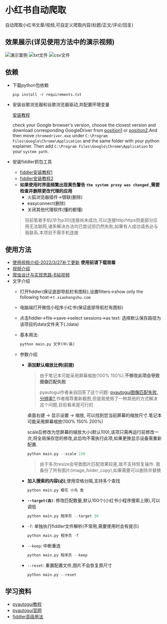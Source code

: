 # 小红书自动爬取

自动爬取小红书文章/视频,可自定义爬取内容(标题/正文/评论/回复)

## 效果展示(详见使用方法中的演示视频)

![演示案例](show/动画.gif)
![txt文件](show/txt.png)
![csv文件](show/csv.png)

## 依赖

- 下载python包依赖

  ```shell
  pip install -r requirements.txt
  ```

- 安装谷歌浏览器和谷歌浏览器驱动,并配置环境变量

  [安装教程](https://www.cnblogs.com/lfri/p/10542797.html)
  
  check your Google browser's version, choose the closest version and download corresponding GoogleDriver from [position1](http://chromedriver.storage.googleapis.com/index.html) or [position2](https://npm.taobao.org/mirrors/chromedriver/).And then move `chromedriver.exe` under `C:\Program Files\Google\Chrome\Application` and the same folder with your python explainer. Then add `C:\Program Files\Google\Chrome\Application` to your `system path`.

- 安装fiddler抓包工具
  - [fiddler安装教程1](https://blog.csdn.net/ychgyyn/article/details/82154433)
  - [fiddler安装教程2](https://www.cnblogs.com/katyhudson/p/12517680.html)
  - **如果使用时界面频繁出现黄色警告 `the system proxy was changed` ,需要检查并删除更改代理的应用**
    - 火狐浏览器插件->银联(删除)
    - easyconnect(删除)
    - 关闭其他代理软件(懂的都懂)
  > 目前笔者手机(华为p30)连接尚未成功,可以连接http/https但是部分应用无法联网,诸多解决办法均已尝试但仍然失败,如果有人成功请务必与我联系,本项目不需手机连接

## 使用方法

- [使用视频介绍-2022/3/27补丁更新](https://github.com/luzhixing12345/xiaohongshu-spider/releases/download/v0.0.1/usage-3-27.mkv) **使用前请下载观看**
- [视频介绍](https://github.com/luzhixing12345/xiaohongshu-spider/releases/download/v0.0.1/usage.mkv)
- [爬虫设计与实现思路-B站视频](https://www.bilibili.com/video/BV1ob4y1H7vL?spm_id_from=333.999.0.0)
- 文字介绍
  - 打开fiddler(保证底部导航栏有图标),设置filters->show only the following host->`t.xiaohongshu.com`
  - 电脑端打开微信小程序小红书(保证底部导航栏有图标)
  - 点击fiddler->file->save->select sessions->as text: 选择默认保存路径为该项目的data文件夹下(./data)
  - 基本用法:

    ```python
    python main.py 文字(中/英)
    ```

  - 参数介绍

    - **添加默认缩放比例(前提)**
      > 由于笔记本可能采用屏幕缩放(100% 150%),**不修改此项会导致图像匹配失败**
      >
      > pyautogui作者亲自回答了这个问题: [pyautogui图像匹配失败,分辨率?](https://stackoverflow.com/questions/45302681/running-pyautogui-on-a-different-computer-with-different-resolution),作者推荐重新截图,但是我使用了一种其他的方式解决这个问题,目前看来是可行的

      桌面右键 -> 显示设置 -> 缩放, 可以找到您当前屏幕的缩放尺寸.笔记本可能采用屏幕缩放(100% 150% 200%)

      scale后修改为您屏幕的缩放大小(默认100),该项只需再运行前修改一次,将全局保存您的修改,此后均不需执行此项,如果更换显示设备需重新配置.

      ```python
      python main.py --scale 150
      ```

      > 由于多次resize会导致图片匹配效果较差,故不支持恢复操作. 我备份了所有图片(image_folder_copy),如果需要可以删除并替换

    - **加入搜索的内容(必)**,使用空格分隔,支持多个查找

      ```python
      python main.py 樱花 小鸟 鱼
      ```

    - **`--target(选)`**: 修改匹配数量,默认100个(小红书小程序搜索上限),可以调低

      ```python
      python main.py 程序员 --target 30
      ```

    - `-f`: 单独执行fiddler文件解析(不常用,需要使用时会有提示)

      ```python
      python main.py 程序员 -f
      ```

    - `--keep`: 中断重连

      ```python
      python main.py 程序员 --keep
      ```

    - `--reset`: 重置配置文件,图片不会恢复原尺寸

      ```python
      python main.py --reset
      ```

## 学习资料

- [pyautogui教程](https://blog.csdn.net/weixin_43430036/article/details/84650938)
- [pyautogui官网](https://pyautogui.readthedocs.io/en/latest/)
- [fiddler高级用法](https://blog.csdn.net/qq_36447759/article/details/83619944)
